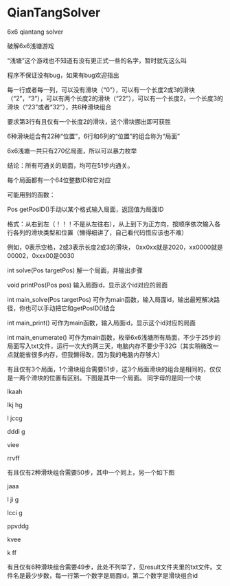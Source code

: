 # QianTangSolver
6x6 qiantang solver


破解6x6浅塘游戏

“浅塘”这个游戏也不知道有没有更正式一些的名字，暂时就先这么叫

程序不保证没有bug，如果有bug欢迎指出

每一行或者每一列，可以没有滑块（“0”），可以有一个长度2或3的滑块（“2”，“3”），可以有两个长度2的滑块（“22”），可以有一个长度2，一个长度3的滑块（“23”或者“32”），共6种滑块组合

要求第3行有且仅有一个长度2的滑块，这个滑块挪出即可获胜

6种滑块组合有22种“位置”，6行和6列的“位置”的组合称为“局面”

6x6浅塘一共只有270亿局面，所以可以暴力枚举

结论：所有可通关的局面，均可在51步内通关。



每个局面都有一个64位整数ID和它对应

可能用到的函数：

Pos getPosID()手动以某个格式输入局面，返回值为局面ID

格式：从右到左（！！！不是从左往右），从上到下为正方向，按顺序依次输入各行各列的滑块类型和位置（懒得细讲了，自己看代码悟应该也不难）

例如，0表示空格，2或3表示长度2或3的滑块， 0xx0xx就是2020，xx0000就是00002，0xxx00是0030

int solve(Pos targetPos) 解一个局面，并输出步骤

void printPos(Pos pos) 输入局面id，显示这个id对应的局面

int main_solve(Pos targetPos) 可作为main函数，输入局面id，输出最短解决路径，你也可以手动把它和getPosID()结合

int main_print() 可作为main函数，输入局面id，显示这个id对应的局面

int main_enumerate() 可作为main函数，枚举6x6浅塘所有局面，不少于25步的局面写入txt文件，运行一次大约两三天，电脑内存不要少于32G（其实稍微改一点就能省很多内存，但我懒得改，因为我的电脑内存够大）



有且仅有3个局面，1个滑块组合需要51步，这3个局面滑块的组合是相同的，仅仅是一两个滑块的位置有区别。下图是其中一个局面。
同字母的是同一个块

lkaah

lkj hg

l jccg

dddi g

  viee  

rrvff


有且仅有2种滑块组合需要50步，其中一个同上，另一个如下图

  jaaa

l ji g

lcci g

ppvddg

 kvee

 k ff

 
 
有且仅有6种滑块组合需要49步，此处不列举了，见result文件夹里的txt文件。文件名是最少步数，每一行第一个数字是局面id，第二个数字是滑块组合id
